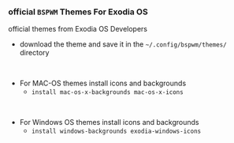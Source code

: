 ### official `BSPWM` Themes For Exodia OS

official themes from Exodia OS Developers

- download the theme and save it in the  `~/.config/bspwm/themes/` directory

<br/>

- For MAC-OS themes install icons and backgrounds
    - `install mac-os-x-backgrounds mac-os-x-icons`

<br/>

- For Windows OS themes install icons and backgrounds
    - `install windows-backgrounds exodia-windows-icons`
